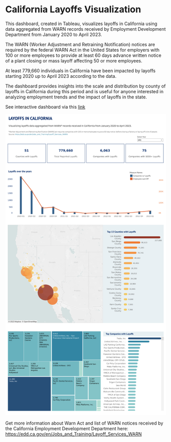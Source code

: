 # California Layoffs Visualization

This dashboard, created in Tableau, visualizes layoffs in California using data aggregated from WARN records received by Employment Development Department from January 2020 to April 2023. 

The WARN (Worker Adjustment and Retraining Notification) notices are required by the federal WARN Act in the United States for employers with 100 or more employees to provide at least 60 days advance written notice of a plant closing or mass layoff affecting 50 or more employees. 

At least 779,660 individuals in California have been impacted by layoffs starting 2020 up to April 2023 according to the data.

The dashboard provides insights into the scale and distribution by county of layoffs in California during this period and is useful for anyone interested in analyzing employment trends and the impact of layoffs in the state.

See interactive dashboard via this [link](https://public.tableau.com/shared/J3N5S4NRR?:display_count=n&:origin=viz_share_link)

![image of the tableau dashboard visualizing the layoffs in California](https://github.com/aMorris2016/California_Layoffs_Visualization/blob/main/dashboard_layoffs.png)

Get more information about Warn Act and list of WARN notices received by the California Employment Development Department here: https://edd.ca.gov/en/Jobs_and_Training/Layoff_Services_WARN
